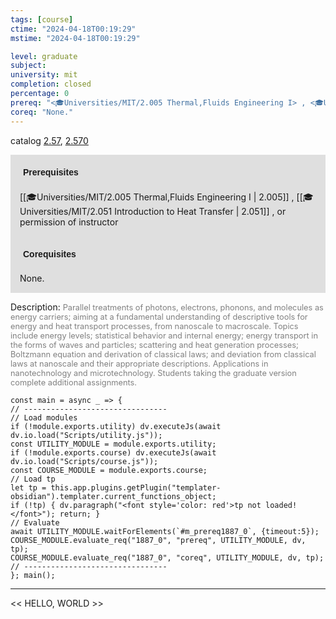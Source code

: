 ```yaml
---
tags: [course]
ctime: "2024-04-18T00:19:29"
mstime: "2024-04-18T00:19:29"

level: graduate
subject: 
university: mit
completion: closed
percentage: 0
prereq: "<🎓Universities/MIT/2.005 Thermal,Fluids Engineering I> , <🎓Universities/MIT/2.051 Introduction to Heat Transfer> , or permission of instructor"
coreq: "None."
---
```


catalog [2.57](http://student.mit.edu/catalog/m2b.html#2.57), [2.570](http://student.mit.edu/catalog/m2b.html#2.570)

<span style="display: block; padding: 15px; background-color: rgb(100, 100, 100, 0.2);"><font id="m_prereq1887_0" style="display: block; font-family: Arial, sans-serif; font-weight: bold; padding: 5px">Prerequisites</font><br><span id="prereq1887_0">[[🎓Universities/MIT/2.005 Thermal,Fluids Engineering I | 2.005]] , [[🎓Universities/MIT/2.051 Introduction to Heat Transfer | 2.051]] , or permission of instructor</span></span>
<span style="display: block; padding: 15px; background-color: rgb(100, 100, 100, 0.2);"><font id="m_coreq1887_0" style="display: block; font-family: Arial, sans-serif; font-weight: bold; padding: 5px">Corequisites</font><br><span id="coreq1887_0">None.</span></span>

<font style="">Description:</font>
<font style="color: grey; font-size: 0.8rem;">Parallel treatments of photons, electrons, phonons, and molecules as energy carriers; aiming at a fundamental understanding of descriptive tools for energy and heat transport processes, from nanoscale to macroscale. Topics include energy levels; statistical behavior and internal energy; energy transport in the forms of waves and particles; scattering and heat generation processes; Boltzmann equation and derivation of classical laws; and deviation from classical laws at nanoscale and their appropriate descriptions. Applications in nanotechnology and microtechnology. Students taking the graduate version complete additional assignments.</font>

```dataviewjs
const main = async _ => {
// --------------------------------
// Load modules
if (!module.exports.utility) dv.executeJs(await dv.io.load("Scripts/utility.js"));
const UTILITY_MODULE = module.exports.utility;
if (!module.exports.course) dv.executeJs(await dv.io.load("Scripts/course.js"));
const COURSE_MODULE = module.exports.course;
// Load tp
let tp = this.app.plugins.getPlugin("templater-obsidian").templater.current_functions_object;
if (!tp) { dv.paragraph("<font style='color: red'>tp not loaded!</font>"); return; }
// Evaluate
await UTILITY_MODULE.waitForElements(`#m_prereq1887_0`, {timeout:5});
COURSE_MODULE.evaluate_req("1887_0", "prereq", UTILITY_MODULE, dv, tp);
COURSE_MODULE.evaluate_req("1887_0", "coreq", UTILITY_MODULE, dv, tp);
// --------------------------------
}; main();
```

---

<< HELLO, WORLD >>
